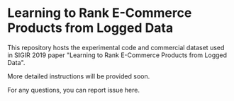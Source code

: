 # Learning to Rank E-Commerce Products from Logged Data

This repository hosts the experimental code and commercial dataset used in SIGIR 2019 paper "Learning to Rank E-Commerce Products from Logged Data".

More detailed instructions will be provided soon.

For any questions, you can report issue here.
